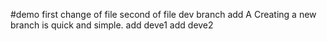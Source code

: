 #demo
first change of file 
second
of file
dev branch add A
Creating a new branch is quick and simple.
add deve1
add deve2
